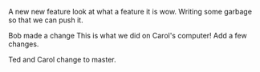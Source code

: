 
A new new feature look at what a feature it is wow. 
Writing some garbage so that we can push it.

Bob made a change
This is what we did on Carol's computer!
Add a few changes.

Ted and Carol change to master.